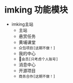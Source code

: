 
# imking 功能模块
* imking主站
  + 主站
  + 悬赏任务
  + 黄埔课堂
  + `众包项目[这期不做！]`
  + 我的中心
  + `会员[只考虑个人账号]`
  + 消息中心
  + 开源项目
  + `商务合作[这期不做！]`
